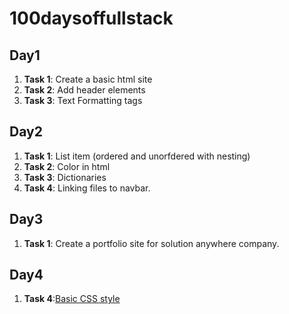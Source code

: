 # 100daysoffullstack


## Day1

1. **Task 1**: Create a basic html site
2. **Task 2**: Add header elements
3. **Task 3**: Text Formatting tags 

## Day2

1. **Task 1**: List item (ordered and unorfdered with nesting)
2. **Task 2**: Color in html
3. **Task 3**: Dictionaries
4. **Task 4**: Linking files to navbar. 

## Day3

1. **Task 1**: Create a portfolio site for solution anywhere company.

## Day4

1. **Task 4**:[Basic CSS  style](https://thirsty-banach-9217f2.netlify.com/)